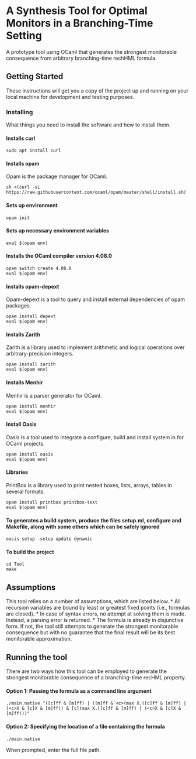 # A Synthesis Tool for Optimal Monitors in a Branching-Time Setting

A prototype tool using OCaml that generates the strongest monitorable consequence from arbitrary branching-time rechHML formula.

## Getting Started

These instructions will get you a copy of the project up and running on your local machine for development and testing purposes. 

### Installing

What things you need to install the software and how to install them.

#### Installs curl
```
sudo apt install curl
```

#### Installs opam 
Opam is the package manager for OCaml.
```
sh <(curl -sL https://raw.githubusercontent.com/ocaml/opam/master/shell/install.sh)
```
#### Sets up environment
```
opam init
```
#### Sets up necessary environment variables
```
eval $(opam env)
```
#### Installs the OCaml compiler version 4.08.0
```
opam switch create 4.08.0
eval $(opam env)
```
#### Installs opam-depext 
Opam-depext is a tool to query and install external dependencies of opam packages.
```
opam install depext
eval $(opam env)
```
#### Installs Zarith 
Zarith is a library used to implement arithmetic and logical operations over arbitrary-precision integers.
```
opam install zarith
eval $(opam env)
```
#### Installs Menhir 
Menhir is a parser generator for OCaml.
```
opam install menhir
eval $(opam env)
```
#### Install Oasis 
Oasis is a tool used to integrate a configure, build and install system in for OCaml projects.
```
opam install oasis
eval $(opam env)
```
#### Libraries 
PrintBox is a library used to print nested boxes, lists, arrays, tables in several formats.
```
opam install printbox printbox-text
eval $(opam env)
```
#### To generates a build system, produce the files setup.ml, configure and Makefile, along with some others which can be safely ignored
```
oasis setup -setup-update dynamic
```
#### To build the project
```
cd Tool
make
```

## Assumptions
This tool relies on a number of assumptions, which are listed below.
\* All recursion variables are bound by least or greatest fixed points (i.e., formulas are closed).
\* In case of syntax errors, no attempt at solving them is made. Instead, a parsing error is returned. 
\* The formula is already in disjunctive form. If not, the tool still attempts to generate the strongest monitorable consequence but with no guarantee that the final result will be its best monitorable approximation.  

## Running the tool
There are two ways how this tool can be employed to generate the strongest monitorable consequence of a branching-time recHML property. 

#### Option 1: Passing the formula as a command line argument 
```
./main.native "([c]ff & [m]ff) | ([m]ff & <c>(max X.([c]ff & [m]ff) | (<c>X & [c]X & [m]ff)) & [c](max X.([c]ff & [m]ff) | (<c>X & [c]X & [m]ff)))"
```

#### Option 2: Specifying the location of a file containing the formula 
```
./main.native
```
When prompted, enter the full file path.

<!-- ## Authors
